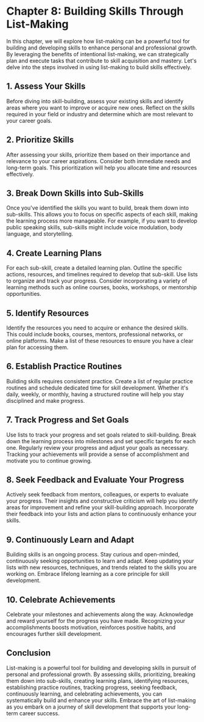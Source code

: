 Chapter 8: Building Skills Through List-Making
==============================================

In this chapter, we will explore how list-making can be a powerful tool for building and developing skills to enhance personal and professional growth. By leveraging the benefits of intentional list-making, we can strategically plan and execute tasks that contribute to skill acquisition and mastery. Let's delve into the steps involved in using list-making to build skills effectively.

**1. Assess Your Skills**
-------------------------

Before diving into skill-building, assess your existing skills and identify areas where you want to improve or acquire new ones. Reflect on the skills required in your field or industry and determine which are most relevant to your career goals.

**2. Prioritize Skills**
------------------------

After assessing your skills, prioritize them based on their importance and relevance to your career aspirations. Consider both immediate needs and long-term goals. This prioritization will help you allocate time and resources effectively.

**3. Break Down Skills into Sub-Skills**
----------------------------------------

Once you've identified the skills you want to build, break them down into sub-skills. This allows you to focus on specific aspects of each skill, making the learning process more manageable. For example, if you want to develop public speaking skills, sub-skills might include voice modulation, body language, and storytelling.

**4. Create Learning Plans**
----------------------------

For each sub-skill, create a detailed learning plan. Outline the specific actions, resources, and timelines required to develop that sub-skill. Use lists to organize and track your progress. Consider incorporating a variety of learning methods such as online courses, books, workshops, or mentorship opportunities.

**5. Identify Resources**
-------------------------

Identify the resources you need to acquire or enhance the desired skills. This could include books, courses, mentors, professional networks, or online platforms. Make a list of these resources to ensure you have a clear plan for accessing them.

**6. Establish Practice Routines**
----------------------------------

Building skills requires consistent practice. Create a list of regular practice routines and schedule dedicated time for skill development. Whether it's daily, weekly, or monthly, having a structured routine will help you stay disciplined and make progress.

**7. Track Progress and Set Goals**
-----------------------------------

Use lists to track your progress and set goals related to skill-building. Break down the learning process into milestones and set specific targets for each one. Regularly review your progress and adjust your goals as necessary. Tracking your achievements will provide a sense of accomplishment and motivate you to continue growing.

**8. Seek Feedback and Evaluate Your Progress**
-----------------------------------------------

Actively seek feedback from mentors, colleagues, or experts to evaluate your progress. Their insights and constructive criticism will help you identify areas for improvement and refine your skill-building approach. Incorporate their feedback into your lists and action plans to continuously enhance your skills.

**9. Continuously Learn and Adapt**
-----------------------------------

Building skills is an ongoing process. Stay curious and open-minded, continuously seeking opportunities to learn and adapt. Keep updating your lists with new resources, techniques, and trends related to the skills you are working on. Embrace lifelong learning as a core principle for skill development.

**10. Celebrate Achievements**
------------------------------

Celebrate your milestones and achievements along the way. Acknowledge and reward yourself for the progress you have made. Recognizing your accomplishments boosts motivation, reinforces positive habits, and encourages further skill development.

**Conclusion**
--------------

List-making is a powerful tool for building and developing skills in pursuit of personal and professional growth. By assessing skills, prioritizing, breaking them down into sub-skills, creating learning plans, identifying resources, establishing practice routines, tracking progress, seeking feedback, continuously learning, and celebrating achievements, you can systematically build and enhance your skills. Embrace the art of list-making as you embark on a journey of skill development that supports your long-term career success.
